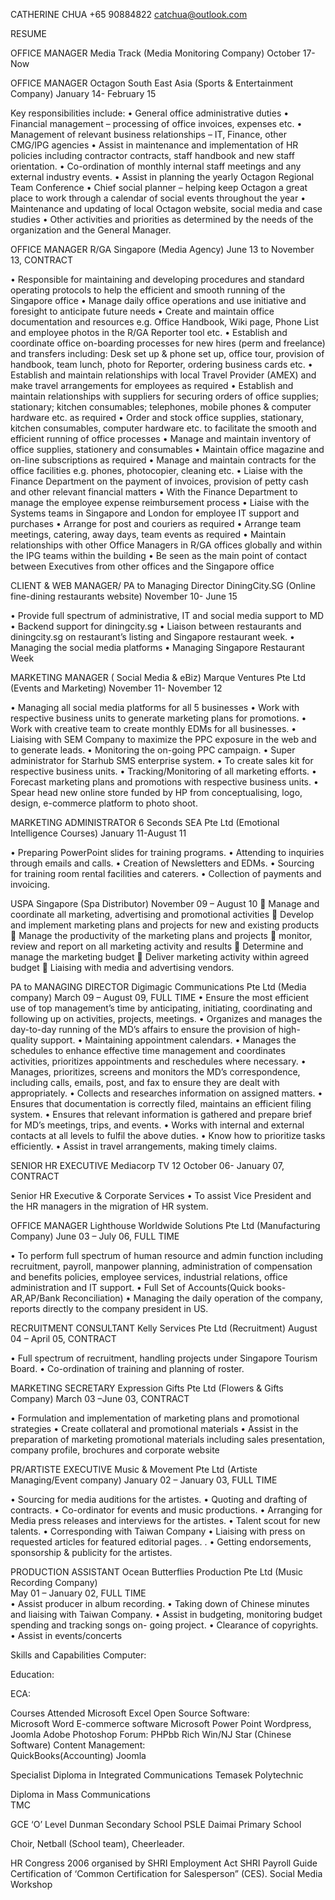 	

CATHERINE CHUA  +65 90884822         catchua@outlook.com


RESUME

OFFICE MANAGER
Media Track (Media Monitoring Company)
October 17- Now 


OFFICE MANAGER
Octagon South East Asia (Sports & Entertainment Company)
January 14- February 15

Key responsibilities include:
•	General office administrative duties 
•	Financial management – processing of office invoices, expenses etc.
•	Management of relevant business relationships – IT, Finance, other CMG/IPG agencies
•	Assist in maintenance and implementation of HR policies including contractor contracts, staff handbook and new staff orientation.
•	Co-ordination of monthly internal staff meetings and any external industry events. 
•	Assist in planning the yearly Octagon Regional Team Conference
•	Chief social planner – helping keep Octagon a great place to work through a calendar of social events throughout the year 
•	Maintenance and updating of local Octagon website, social media and case studies
•	Other activities and priorities as determined by the needs of the organization and the General Manager.


OFFICE MANAGER
R/GA Singapore (Media Agency) 
June 13 to November 13, CONTRACT 

•	Responsible for maintaining and developing procedures and standard operating protocols to help the efficient and smooth running of the Singapore office
•	Manage daily office operations and use initiative and foresight to anticipate future needs
•	Create and maintain office documentation and resources e.g. Office Handbook, Wiki page, Phone List and employee photos in the R/GA Reporter tool etc.
•	Establish and coordinate office on-boarding processes for new hires (perm and freelance) and transfers including: Desk set up & phone set up, office tour, provision of handbook, team lunch, photo for Reporter, ordering business cards etc.
•	Establish and maintain relationships with local Travel Provider (AMEX) and make travel arrangements for employees as required
•	Establish and maintain relationships with suppliers for securing orders of office supplies; stationary; kitchen consumables; telephones, mobile phones & computer hardware etc. as required
•	Order and stock office supplies, stationary, kitchen consumables, computer hardware etc. to facilitate the smooth and efficient running of office processes
•	Manage and maintain inventory of office supplies, stationery and consumables
•	Maintain office magazine and on-line subscriptions as required
•	Manage and maintain contracts for the office facilities e.g. phones, photocopier, cleaning etc.
•	Liaise with the Finance Department on the payment of invoices, provision of petty cash and other relevant financial matters
•	With the Finance Department to manage the employee expense reimbursement process
•	Liaise with the Systems teams in Singapore and London for employee IT support and purchases
•	Arrange for post and couriers as required
•	Arrange team meetings, catering, away days, team events as required
•	Maintain relationships with other Office Managers in R/GA offices globally and within the IPG teams within the building
•	Be seen as the main point of contact between Executives from other offices and the Singapore office

CLIENT & WEB MANAGER/ PA to Managing Director 
DiningCity.SG  (Online fine-dining restaurants website)
November 10- June 15

•	Provide full spectrum of administrative, IT  and social media support to MD
•	Backend support for diningcity.sg 
•	Liaison between restaurants and diningcity.sg on restaurant’s listing and Singapore restaurant week. 
•	Managing the social media platforms 
•	Managing Singapore Restaurant Week

MARKETING MANAGER ( Social Media & eBiz) 
Marque Ventures Pte Ltd  (Events and Marketing)
November 11- November 12

•	Managing all social media platforms for all 5 businesses
•	Work with respective business units to generate marketing plans for promotions. 
•	Work with creative team to create monthly EDMs for all businesses. 
•	Liaising with SEM Company to maximize the PPC exposure in the web and to generate leads. 
•	Monitoring the on-going PPC campaign.
•	Super administrator for Starhub SMS enterprise system. 
•	To create sales kit for respective business units. 
•	Tracking/Monitoring of all marketing efforts. 
•	Forecast marketing plans and promotions with respective business units. 
•	Spear head new online store funded by HP from conceptualising, logo, design, e-commerce platform to photo shoot. 


MARKETING ADMINISTRATOR
 6 Seconds SEA Pte Ltd (Emotional Intelligence Courses) 
January 11-August 11

•	Preparing PowerPoint slides for training programs. 
•	Attending to inquiries through emails and calls.
•	Creation of Newsletters and EDMs.
•	Sourcing for training room rental facilities and caterers. 
•	Collection of payments and invoicing. 


USPA Singapore (Spa Distributor)
November 09 – August 10
	Manage and coordinate all marketing, advertising and promotional activities
	Develop and implement marketing plans and projects for new and existing products
	Manage the productivity of the marketing plans and projects
	monitor, review and report on all marketing activity and results
	Determine and manage the marketing budget
	Deliver marketing activity within agreed budget
	Liaising with media and advertising vendors. 

PA to MANAGING DIRECTOR
Digimagic Communications Pte Ltd  (Media company)
March 09 – August 09, FULL TIME
•	Ensure the most efficient use of top management’s time by anticipating, initiating, coordinating and following up on activities, projects, meetings.
•	Organizes and manages the day-to-day running of the MD’s affairs to ensure the provision of high-quality support. 
•	Maintaining appointment calendars.
•	Manages the schedules to enhance effective time management and coordinates activities, prioritizes appointments and reschedules where necessary. 
•	Manages, prioritizes, screens and monitors the MD’s correspondence, including calls, emails, post, and fax to ensure they are dealt with appropriately. 
•	Collects and researches information on assigned matters. 
•	Ensures that documentation is correctly filed, maintains an efficient filing system. 
•	Ensures that relevant information is gathered and prepare brief for MD’s meetings, trips, and events. 
•	Works with internal and external contacts at all levels to fulfil the above duties.
•	Know how to prioritize tasks efficiently.
•	Assist in travel arrangements, making timely claims.



SENIOR HR EXECUTIVE
Mediacorp TV 12 
October 06- January 07, CONTRACT

   Senior HR Executive & Corporate Services 
•	To assist Vice President and the HR managers in the migration of HR system. 


OFFICE MANAGER
Lighthouse Worldwide Solutions Pte Ltd (Manufacturing Company)
June 03 – July 06, FULL TIME

•	To perform full spectrum of human resource and admin function including recruitment, payroll, manpower planning, administration of compensation and benefits policies, employee services, industrial relations, office administration and IT support. 
•	Full Set of Accounts(Quick books-AR,AP/Bank Reconciliation)
•	Managing the daily operation of the company, reports directly to the company president in US.


RECRUITMENT CONSULTANT
Kelly Services Pte Ltd (Recruitment) 
August 04 – April 05, CONTRACT 

•	Full spectrum of recruitment, handling projects under Singapore Tourism Board. 
•	Co-ordination of training and planning of roster.


MARKETING SECRETARY
Expression Gifts Pte Ltd  (Flowers & Gifts Company)
March 03 –June 03, CONTRACT

•	Formulation and implementation of marketing plans and promotional strategies 
•	Create collateral and promotional materials
•	Assist in the preparation of marketing promotional materials including sales presentation, company profile, brochures and corporate website


PR/ARTISTE EXECUTIVE
Music & Movement Pte Ltd   (Artiste Managing/Event company)
January 02 – January 03, FULL TIME

•	Sourcing for media auditions for the artistes.
•	Quoting and drafting of contracts. 
•	Co-ordinator for events and music productions.
•	Arranging for Media press releases and interviews for the artistes. 
•	Talent scout for new talents. 
•	Corresponding with Taiwan Company
•	Liaising with press on requested articles for featured editorial pages. .
•	Getting endorsements, sponsorship & publicity for the artistes.


PRODUCTION ASSISTANT
Ocean Butterflies Production Pte Ltd (Music Recording Company)  
May 01 – January 02, FULL TIME                                                               
•	Assist producer in album recording.
•	Taking down of Chinese minutes and liaising with Taiwan Company.
•	Assist in budgeting, monitoring budget spending and tracking songs on- going project. 
•	Clearance of copyrights.
•	Assist in events/concerts



Skills and Capabilities
Computer:






Education:









ECA:


Courses Attended	Microsoft Excel                                           Open Source Software:  
Microsoft Word                                     E-commerce software 
Microsoft Power Point                               Wordpress, Joomla
Adobe Photoshop                                             Forum: PHPbb
Rich Win/NJ Star (Chinese Software)  Content Management:    
QuickBooks(Accounting)                                              Joomla 


Specialist Diploma in Integrated Communications 
Temasek Polytechnic

Diploma in Mass Communications                                      
TMC

GCE ‘O’ Level                                   Dunman Secondary School
PSLE                                                   Daimai Primary School
   
                 
Choir, Netball (School team), Cheerleader.


HR Congress 2006 organised by SHRI
Employment Act 
SHRI Payroll Guide
Certification of ‘Common Certification for Salesperson” (CES). 
Social Media Workshop





